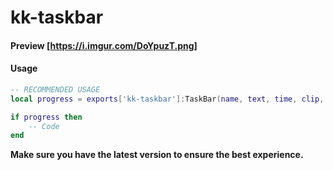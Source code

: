 # kk-taskbar

#### Preview [https://i.imgur.com/DoYpuzT.png]

#### Usage

```lua
-- RECOMMENDED USAGE
local progress = exports['kk-taskbar']:TaskBar(name, text, time, clip, dict, freeze)

if progress then
    -- Code
end

```

**Make sure you have the latest version to ensure the best experience.**
